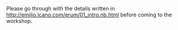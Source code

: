 Please go through with the details written in http://emilio.lcano.com/erum/01_intro.nb.html before coming to the workshop.

